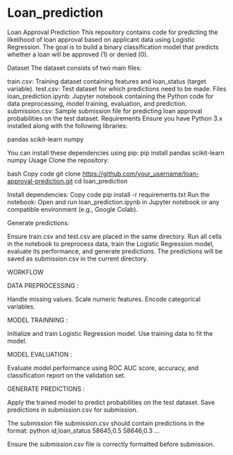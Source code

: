 # Loan_prediction

Loan Approval Prediction
This repository contains code for predicting the likelihood of loan approval based on applicant data using Logistic Regression. The goal is to build a binary classification model that predicts whether a loan will be approved (1) or denied (0).

Dataset
The dataset consists of two main files:

train.csv: Training dataset containing features and loan_status (target variable).
test.csv: Test dataset for which predictions need to be made.
Files
loan_prediction.ipynb: Jupyter notebook containing the Python code for data preprocessing, model training, evaluation, and prediction.
submission.csv: Sample submission file for predicting loan approval probabilities on the test dataset.
Requirements
Ensure you have Python 3.x installed along with the following libraries:

pandas
scikit-learn
numpy

You can install these dependencies using pip:
pip install pandas scikit-learn numpy
Usage
Clone the repository:

bash
Copy code
git clone https://github.com/your_username/loan-approval-prediction.git
cd loan_prediction

Install dependencies:
Copy code
pip install -r requirements.txt
Run the notebook:
Open and run loan_prediction.ipynb in Jupyter notebook or any compatible environment (e.g., Google Colab).

Generate predictions:

Ensure train.csv and test.csv are placed in the same directory.
Run all cells in the notebook to preprocess data, train the Logistic Regression model, evaluate its performance, and generate predictions.
The predictions will be saved as submission.csv in the current directory.

WORKFLOW 

DATA PREPROCESSING :

Handle missing values.
Scale numeric features.
Encode categorical variables.

MODEL TRAINNING :

Initialize and train Logistic Regression model.
Use training data to fit the model.

MODEL EVALUATION :

Evaluate model performance using ROC AUC score, accuracy, and classification report on the validation set.

GENERATE PREDICTIONS :

Apply the trained model to predict probabilities on the test dataset.
Save predictions in submission.csv for submission.

The submission file submission.csv should contain predictions in the format:
python
id,loan_status
58645,0.5
58646,0.3
...

Ensure the submission.csv file is correctly formatted before submission.


